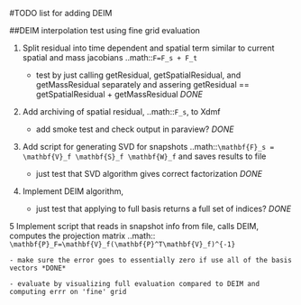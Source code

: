 #TODO list for adding DEIM

##DEIM interpolation test using fine grid evaluation

1. Split residual into time dependent and spatial term
   similar to current spatial and mass jacobians ..math::`F=F_s + F_t` 

	- test by just calling getResidual, getSpatialResidual, and getMassResidual separately and assering getResidual == getSpatialResidual + getMassResidual *DONE*
	
2. Add archiving of spatial residual, ..math::`F_s`, to Xdmf

	- add smoke test and check output in paraview? *DONE*
	
3. Add script for generating SVD for snapshots ..math::`\mathbf{F}_s = \mathbf{V}_f \mathbf{S}_f \mathbf{W}_f` and saves results to file 

	- just test that SVD algorithm gives correct factorization *DONE*
	
4. Implement DEIM algorithm,
	- just test that applying to full basis returns a full set of indices? *DONE*
	
5  Implement script that reads in snapshot info from file, calls DEIM, computes the projection matrix
	..math:: `\mathbf{P}_F=\mathbf{V}_f(\mathbf{P}^T\mathbf{V}_f)^{-1}`

	- make sure the error goes to essentially zero if use all of the basis vectors *DONE*

	- evaluate by visualizing full evaluation compared to DEIM and computing errr on 'fine' grid


